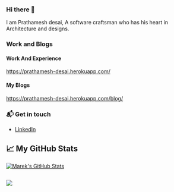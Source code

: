 ### Hi there 👋
I am Prathamesh desai, A software craftsman who has his heart in Architecture and designs.


### Work and Blogs

#### Work And Experience
https://prathamesh-desai.herokuapp.com/
#### My Blogs
https://prathamesh-desai.herokuapp.com/blog/

### 📬  Get in touch
 - [LinkedIn](https://www.linkedin.com/in/prathamesh-desai-750672196/)

## &#x1f4c8; My GitHub Stats

<a href="https://github.com/ozer550/ozer550">
  <img align="center" src="https://github-readme-stats.vercel.app/api?username=ozer550&show_icons=true&line_height=27&count_private=true&title_color=ffffff&text_color=c9cacc&icon_color=2bbc8a&bg_color=1d1f21" alt="Marek's GitHub Stats" />
</a>

## 

<a href="https://github.com/ozer550/ozer550">
  <img align="center" src="https://github-readme-stats.vercel.app/api/top-langs/?username=ozer550&title_color=ffffff&text_color=c9cacc&icon_color=2bbc8a&bg_color=1d1f21&langs_count=10&layout=compact" />
</a>

<!--
**ozer550/ozer550** is a ✨ _special_ ✨ repository because its `README.md` (this file) appears on your GitHub profile.

Here are some ideas to get you started:

- 🔭 I’m currently working on ...
- 🌱 I’m currently learning ...
- 👯 I’m looking to collaborate on ...
- 🤔 I’m looking for help with ...
- 💬 Ask me about ...
- 📫 How to reach me: ...
- 😄 Pronouns: ...
- ⚡ Fun fact: ...
-->
